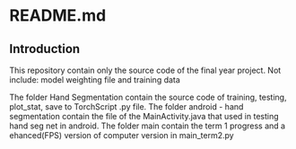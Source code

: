 # README.md
## Introduction
This repository contain only the source code of the final year project.
Not include: model weighting file and training data

The folder Hand Segmentation contain the source code of training, testing, plot_stat, save to TorchScript .py file.
The folder android - hand segmentation contain the file of the MainActivity.java that used in testing hand seg net in android.
The folder main contain the term 1 progress and a ehanced(FPS) version of computer version in main_term2.py
